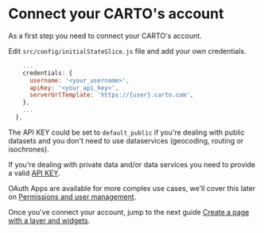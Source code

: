 
# Connect your CARTO's account

As a first step you need to connect your CARTO's account.

Edit `src/config/initialStateSlice.js` file and add your own credentials.

```javascript
    ...
    credentials: {
      username: '<your_username>',
      apiKey: '<your_api_key>',
      serverUrlTemplate: 'https://{user}.carto.com',
    },
    ...
  },
```

The API KEY could be set to `default_public` if you're dealing with public datasets and you don't need to use dataservices (geocoding, routing or isochrones).

If you're dealing with private data and/or data services you need to provide a valid [API KEY](https://carto.com/developers/auth-api/guides/CARTO-Authorization/).

OAuth Apps are available for more complex use cases, we'll cover this later on [Permissions and user management](docs/guides/04_permissions_user_management.md).

Once you've connect your account, jump to the next guide [Create a page with a layer and widgets](docs/guides/02_page_layer_widgets.md).
